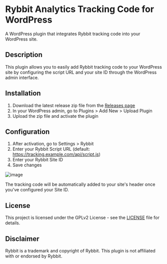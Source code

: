 # Rybbit Analytics Tracking Code for WordPress

A WordPress plugin that integrates Rybbit tracking code into your WordPress site.

## Description

This plugin allows you to easily add Rybbit tracking code to your WordPress site by configuring the script URL and your site ID through the WordPress admin interface.

## Installation

1. Download the latest release zip file from the [Releases page](https://github.com/didyouexpectthat/rybbit-analytics-tracking-code/releases)
2. In your WordPress admin, go to Plugins > Add New > Upload Plugin
3. Upload the zip file and activate the plugin

## Configuration

1. After activation, go to Settings > Rybbit
2. Enter your Rybbit Script URL (default: https://tracking.example.com/api/script.js)
3. Enter your Rybbit Site ID
4. Save changes

![image](https://github.com/user-attachments/assets/1b4ea550-3ac2-41fb-9c44-099c962cd014)

The tracking code will be automatically added to your site's header once you've configured your Site ID.

## License

This project is licensed under the GPLv2 License - see the [LICENSE](LICENSE) file for details.

## Disclaimer

Rybbit is a trademark and copyright of Rybbit. This plugin is not affiliated with or endorsed by Rybbit.
